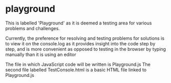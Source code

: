 # playground
This is labelled 'Playground' as it is deemed a testing area for various problems and challenges.

Currently, the preference for resolving and testing problems for solutions is to view it on the console.log as 
it provides insight into the code step by step, and is more convenient as opposed to testing in the browser by typing manually 
than it is using an editor

The file in which JavaScript code will be written is Playground.js
The second file labelled TestConsole.html is a basic HTML file linked to Playground.js 
